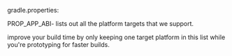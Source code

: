 gradle.properties: 

PROP_APP_ABI- lists out all the platform targets that we support.

improve your build time by only keeping one target platform in this list while you're prototyping for faster builds. 

